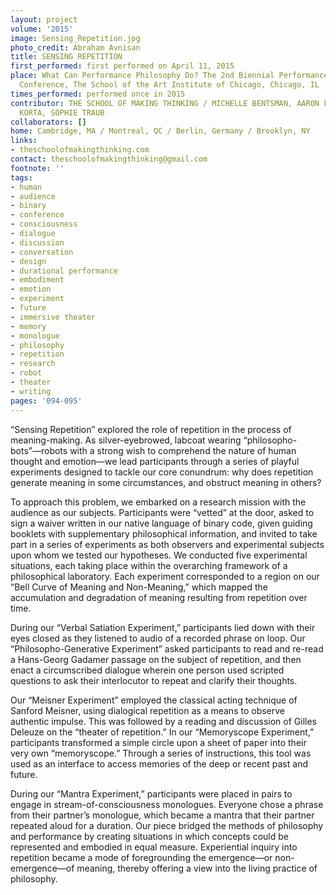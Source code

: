 ```yaml
---
layout: project
volume: '2015'
image: Sensing_Repetition.jpg
photo_credit: Abraham Avnisan
title: SENSING REPETITION
first_performed: first performed on April 11, 2015
place: What Can Performance Philosophy Do? The 2nd Biennial Performance Philosophy
  Conference, The School of the Art Institute of Chicago, Chicago, IL
times_performed: performed once in 2015
contributor: THE SCHOOL OF MAKING THINKING / MICHELLE BENTSMAN, AARON FINBLOOM, BENJAMIN
  KORTA, SOPHIE TRAUB
collaborators: []
home: Cambridge, MA / Montreal, QC / Berlin, Germany / Brooklyn, NY
links:
- theschoolofmakingthinking.com
contact: theschoolofmakingthinking@gmail.com
footnote: ''
tags:
- human
- audience
- binary
- conference
- consciousness
- dialogue
- discussion
- conversation
- design
- durational performance
- embodiment
- emotion
- experiment
- future
- immersive theater
- memory
- monologue
- philosophy
- repetition
- research
- robot
- theater
- writing
pages: '094-095'
---
```


“Sensing Repetition” explored the role of repetition in the process of meaning-making. As silver-eyebrowed, labcoat wearing “philosopho-bots”—robots with a strong wish to comprehend the nature of human thought and emotion—we lead participants through a series of playful experiments designed to tackle our core conundrum: why does repetition generate meaning in some circumstances, and obstruct meaning in others?

To approach this problem, we embarked on a research mission with the audience as our subjects. Participants were “vetted” at the door, asked to sign a waiver written in our native language of binary code, given guiding booklets with supplementary philosophical information, and invited to take part in a series of experiments as both observers and experimental subjects upon whom we tested our hypotheses. We conducted five experimental situations, each taking place within the overarching framework of a philosophical laboratory. Each experiment corresponded to a region on our “Bell Curve of Meaning and Non-Meaning,” which mapped the accumulation and degradation of meaning resulting from repetition over time.

During our “Verbal Satiation Experiment,” participants lied down with their eyes closed as they listened to audio of a recorded phrase on loop. Our “Philosopho-Generative Experiment” asked participants to read and re-read a Hans-Georg Gadamer passage on the subject of repetition, and then enact a circumscribed dialogue wherein one person used scripted questions to ask their interlocutor to repeat and clarify their thoughts.

Our “Meisner Experiment” employed the classical acting technique of Sanford Meisner, using dialogical repetition as a means to observe authentic impulse. This was followed by a reading and discussion of Gilles Deleuze on the “theater of repetition.” In our “Memoryscope Experiment,” participants transformed a simple circle upon a sheet of paper into their very own “memoryscope.” Through a series of instructions, this tool was used as an interface to access memories of the deep or recent past and future.

During our “Mantra Experiment,” participants were placed in pairs to engage in stream-of-consciousness monologues. Everyone chose a phrase from their partner’s monologue, which became a mantra that their partner repeated aloud for a duration. Our piece bridged the methods of philosophy and performance by creating situations in which concepts could be represented and embodied in equal measure. Experiential inquiry into repetition became a mode of foregrounding the emergence—or non-emergence—of meaning, thereby offering a view into the living practice of philosophy.

